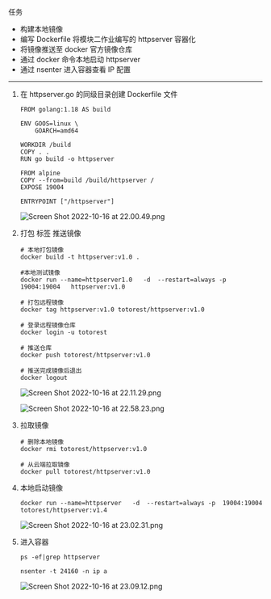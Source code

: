 任务

- 构建本地镜像
- 编写 Dockerfile 将模块二作业编写的 httpserver 容器化
- 将镜像推送至 docker 官方镜像仓库
- 通过 docker 命令本地启动 httpserver
- 通过 nsenter 进入容器查看 IP 配置

---

1. 在 httpserver.go 的同级目录创建 Dockerfile 文件
    
    ```docker
    FROM golang:1.18 AS build
    
    ENV GOOS=linux \
        GOARCH=amd64
    
    WORKDIR /build
    COPY . .
    RUN go build -o httpserver
    
    FROM alpine
    COPY --from=build /build/httpserver /
    EXPOSE 19004
    
    ENTRYPOINT ["/httpserver"]
    ```
    
    ![Screen Shot 2022-10-16 at 22.00.49.png](./images/Screen_Shot_2022-10-16_at_22.00.49.png)
    
2. 打包 标签 推送镜像
    
    ```docker
    # 本地打包镜像
    docker build -t httpserver:v1.0 .
    
    #本地测试镜像
    docker run --name=httpserver1.0   -d  --restart=always -p  19004:19004   httpserver:v1.0
    
    # 打包远程镜像
    docker tag httpserver:v1.0 totorest/httpserver:v1.0
    
    # 登录远程镜像仓库
    docker login -u totorest
    
    # 推送仓库
    docker push totorest/httpserver:v1.0
    
    # 推送完成镜像后退出
    docker logout
    ```
    
    ![Screen Shot 2022-10-16 at 22.11.29.png](./images/Screen_Shot_2022-10-16_at_22.11.29.png)
    
    ![Screen Shot 2022-10-16 at 22.58.23.png](./images/Screen_Shot_2022-10-16_at_22.58.23.png)
    
3. 拉取镜像
    
    ```docker
    # 删除本地镜像
    docker rmi totorest/httpserver:v1.0
    
    # 从云端拉取镜像
    docker pull totorest/httpserver:v1.0
    ```
    
4. 本地启动镜像
    
    ```docker
    docker run --name=httpserver   -d  --restart=always -p  19004:19004   totorest/httpserver:v1.4
    ```
    
    ![Screen Shot 2022-10-16 at 23.02.31.png](./images/Screen_Shot_2022-10-16_at_23.02.31.png)
    
5. 进入容器
    
    ```docker
    ps -ef|grep httpserver
    
    nsenter -t 24160 -n ip a
    ```
    
    ![Screen Shot 2022-10-16 at 23.09.12.png](./images/Screen_Shot_2022-10-16_at_23.09.12.png)